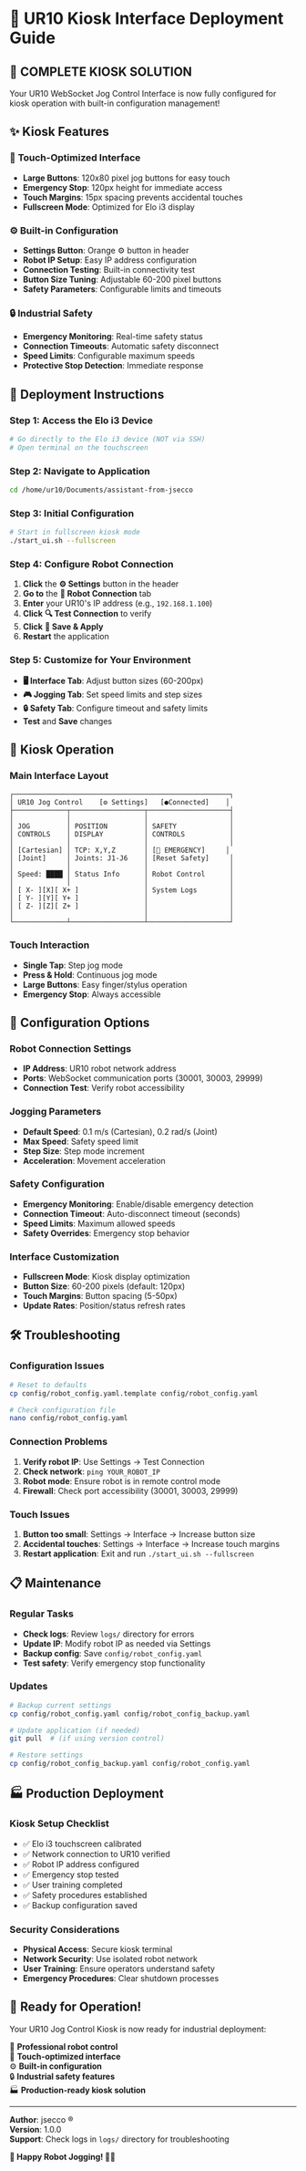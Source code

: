 # 📱 UR10 Kiosk Interface Deployment Guide

## 🎯 **COMPLETE KIOSK SOLUTION**

Your UR10 WebSocket Jog Control Interface is now fully configured for kiosk operation with built-in configuration management!

## ✨ **Kiosk Features**

### 🔘 **Touch-Optimized Interface**
- **Large Buttons**: 120x80 pixel jog buttons for easy touch
- **Emergency Stop**: 120px height for immediate access
- **Touch Margins**: 15px spacing prevents accidental touches
- **Fullscreen Mode**: Optimized for Elo i3 display

### ⚙️ **Built-in Configuration**
- **Settings Button**: Orange ⚙️ button in header
- **Robot IP Setup**: Easy IP address configuration
- **Connection Testing**: Built-in connectivity test
- **Button Size Tuning**: Adjustable 60-200 pixel buttons
- **Safety Parameters**: Configurable limits and timeouts

### 🔒 **Industrial Safety**
- **Emergency Monitoring**: Real-time safety status
- **Connection Timeouts**: Automatic safety disconnect
- **Speed Limits**: Configurable maximum speeds
- **Protective Stop Detection**: Immediate response

## 🚀 **Deployment Instructions**

### **Step 1: Access the Elo i3 Device**
```bash
# Go directly to the Elo i3 device (NOT via SSH)
# Open terminal on the touchscreen
```

### **Step 2: Navigate to Application**
```bash
cd /home/ur10/Documents/assistant-from-jsecco
```

### **Step 3: Initial Configuration**
```bash
# Start in fullscreen kiosk mode
./start_ui.sh --fullscreen
```

### **Step 4: Configure Robot Connection**
1. **Click** the **⚙️ Settings** button in the header
2. **Go to** the **🤖 Robot Connection** tab
3. **Enter** your UR10's IP address (e.g., `192.168.1.100`)
4. **Click** **🔍 Test Connection** to verify
5. **Click** **💾 Save & Apply**
6. **Restart** the application

### **Step 5: Customize for Your Environment**
- **🖥️ Interface Tab**: Adjust button sizes (60-200px)
- **🎮 Jogging Tab**: Set speed limits and step sizes
- **🔒 Safety Tab**: Configure timeout and safety limits
- **Test** and **Save** changes

## 📱 **Kiosk Operation**

### **Main Interface Layout**
```
┌─────────────────────────────────────────────────────┐
│ UR10 Jog Control    [⚙️ Settings]   [●Connected]    │
├─────────────┬──────────────────┬────────────────────┤
│             │                  │                    │
│ JOG         │ POSITION         │ SAFETY             │
│ CONTROLS    │ DISPLAY          │ CONTROLS           │
│             │                  │                    │
│ [Cartesian] │ TCP: X,Y,Z       │ [🚨 EMERGENCY]     │
│ [Joint]     │ Joints: J1-J6    │ [Reset Safety]     │
│             │                  │                    │
│ Speed: ████ │ Status Info      │ Robot Control      │
│             │                  │                    │
│ [ X- ][X][ X+ ]                │ System Logs        │
│ [ Y- ][Y][ Y+ ]                │                    │
│ [ Z- ][Z][ Z+ ]                │                    │
│                                │                    │
└─────────────┴──────────────────┴────────────────────┘
```

### **Touch Interaction**
- **Single Tap**: Step jog mode
- **Press & Hold**: Continuous jog mode
- **Large Buttons**: Easy finger/stylus operation
- **Emergency Stop**: Always accessible

## 🔧 **Configuration Options**

### **Robot Connection Settings**
- **IP Address**: UR10 robot network address
- **Ports**: WebSocket communication ports (30001, 30003, 29999)
- **Connection Test**: Verify robot accessibility

### **Jogging Parameters**
- **Default Speed**: 0.1 m/s (Cartesian), 0.2 rad/s (Joint)
- **Max Speed**: Safety speed limit
- **Step Size**: Step mode increment
- **Acceleration**: Movement acceleration

### **Safety Configuration**
- **Emergency Monitoring**: Enable/disable emergency detection
- **Connection Timeout**: Auto-disconnect timeout (seconds)
- **Speed Limits**: Maximum allowed speeds
- **Safety Overrides**: Emergency stop behavior

### **Interface Customization**
- **Fullscreen Mode**: Kiosk display optimization
- **Button Size**: 60-200 pixels (default: 120px)
- **Touch Margins**: Button spacing (5-50px)
- **Update Rates**: Position/status refresh rates

## 🛠️ **Troubleshooting**

### **Configuration Issues**
```bash
# Reset to defaults
cp config/robot_config.yaml.template config/robot_config.yaml

# Check configuration file
nano config/robot_config.yaml
```

### **Connection Problems**
1. **Verify robot IP**: Use Settings → Test Connection
2. **Check network**: `ping YOUR_ROBOT_IP`
3. **Robot mode**: Ensure robot is in remote control mode
4. **Firewall**: Check port accessibility (30001, 30003, 29999)

### **Touch Issues**
1. **Button too small**: Settings → Interface → Increase button size
2. **Accidental touches**: Settings → Interface → Increase touch margins
3. **Restart application**: Exit and run `./start_ui.sh --fullscreen`

## 📋 **Maintenance**

### **Regular Tasks**
- **Check logs**: Review `logs/` directory for errors
- **Update IP**: Modify robot IP as needed via Settings
- **Backup config**: Save `config/robot_config.yaml`
- **Test safety**: Verify emergency stop functionality

### **Updates**
```bash
# Backup current settings
cp config/robot_config.yaml config/robot_config_backup.yaml

# Update application (if needed)
git pull  # (if using version control)

# Restore settings
cp config/robot_config_backup.yaml config/robot_config.yaml
```

## 🏭 **Production Deployment**

### **Kiosk Setup Checklist**
- ✅ Elo i3 touchscreen calibrated
- ✅ Network connection to UR10 verified
- ✅ Robot IP address configured
- ✅ Emergency stop tested
- ✅ User training completed
- ✅ Safety procedures established
- ✅ Backup configuration saved

### **Security Considerations**
- **Physical Access**: Secure kiosk terminal
- **Network Security**: Use isolated robot network
- **User Training**: Ensure operators understand safety
- **Emergency Procedures**: Clear shutdown processes

## 🎉 **Ready for Operation!**

Your UR10 Jog Control Kiosk is now ready for industrial deployment:

🤖 **Professional robot control**  
📱 **Touch-optimized interface**  
⚙️ **Built-in configuration**  
🔒 **Industrial safety features**  
🏭 **Production-ready kiosk solution**  

---

**Author**: jsecco ®  
**Version**: 1.0.0  
**Support**: Check logs in `logs/` directory for troubleshooting  

**🚀 Happy Robot Jogging! 🤖✨**
